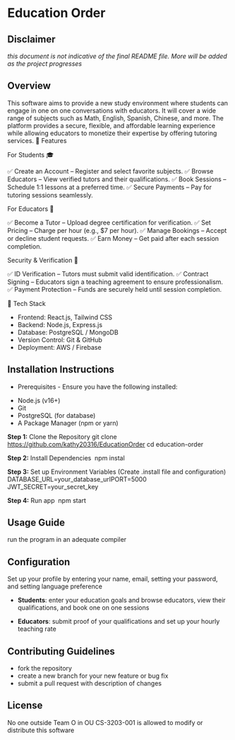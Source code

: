 # Education Order 

## Disclaimer
_this document is not indicative of the final README file. More will be added as the project progresses_

## Overview
This software aims to provide a new study environment  where students can engage in one on one conversations with educators. It will cover a wide range of subjects such as Math, English, Spanish, Chinese, and more. The platform provides a secure, flexible, and affordable learning experience while allowing educators to monetize their expertise by offering tutoring services.
🚀 Features​

For Students 🎓​

✅ Create an Account – Register and select favorite subjects.​
✅ Browse Educators – View verified tutors and their qualifications.​
✅ Book Sessions – Schedule 1:1 lessons at a preferred time.​
✅ Secure Payments – Pay for tutoring sessions seamlessly.​

For Educators 🏫​

✅ Become a Tutor – Upload degree certification for verification.​
✅ Set Pricing – Charge per hour (e.g., $7 per hour).​
✅ Manage Bookings – Accept or decline student requests.​
✅ Earn Money – Get paid after each session completion.​

Security & Verification 🔐​​

✅ ID Verification – Tutors must submit valid identification.​​
✅ Contract Signing – Educators sign a teaching agreement to ensure professionalism.​​
✅ Payment Protection – Funds are securely held until session completion.​​

🔧 Tech Stack​​
- Frontend: React.js, Tailwind CSS​​
- Backend: Node.js, Express.js​​
- Database: PostgreSQL / MongoDB​​
- Version Control: Git & GitHub​​
- Deployment: AWS / Firebase​​

## Installation Instructions

* Prerequisites​​ - Ensure you have the following installed:​​
- Node.js (v16+)​​
- Git​​
- PostgreSQL (for database)​​
- A Package Manager (npm or yarn)​​

**Step 1:** Clone the Repository​​
git clone https://github.com/kathy20316/EducationOrder 
cd education-order ​

**Step 2:** Install Dependencies ​
npm instal​

**Step 3:** Set up Environment Variables (Create .install file and configuration)​
DATABASE_URL=your_database_url​
PORT=5000​
JWT_SECRET=your_secret_key​

**Step 4:** Run app ​
npm start ​

## Usage Guide
run the program in an adequate compiler

## Configuration
Set up your profile by entering your name, email, setting your password, and setting language preference

- **Students**: enter your education goals and browse educators, view their qualifications, and book one on one sessions

- **Educators**: submit proof of your qualifications and set up your hourly teaching rate

## Contributing Guidelines
- fork the repository
- create a new branch for your new feature or bug fix
- submit a pull request with description of changes

## License
No one outside Team O in OU CS-3203-001 is allowed to modify or distribute this software
